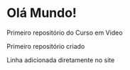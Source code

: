 # Olá Mundo!
 Primeiro repositório do Curso em Video
 
 Primeiro repositório criado

Linha adicionada diretamente no site
